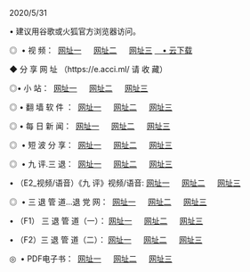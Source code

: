 <p>2020/5/31
<p>• 建议用谷歌或火狐官方浏览器访问。
<p>◎  • 视 频： 
<a href="http://hbm.shirokuriwaki.com/" target="_blank">网址一</a> 　 
<a href="http://hdp.shirokuriwaki.com/" target="_blank">网址二</a> 　 
<a href="http://hai.shirokuriwaki.com/b.html" target="_blank">网址三</a>
<a href="https://yadi.sk/d/d0sUeAOpal3njw" target="_blank">　• 云下载 </a></p>
<p>◆ 分 享 网 址 （https://e.acci.ml/ 请 收 藏） </p>

<p>◎•  小 站：  
<a href="http://hbm.shirokuriwaki.com/f.html" target="_blank">网址一</a> 　 
<a href="http://hdp.shirokuriwaki.com/h.html" target="_blank">网址二</a> 　 
<a href="http://hai.shirokuriwaki.com/k/" target="_blank">网址三</a></p><p>

<p>◎  • 翻 墙 软 件 ：  
<a href="http://hbm.shirokuriwaki.com/ff/" target="_blank">网址一</a> 　 
<a href="http://hdp.shirokuriwaki.com/s/read/a1_nd.html" target="_blank">网址二</a> 　 
<a href="http://hai.shirokuriwaki.com/ff/index.html" target="_blank">网址三</a></p>
<p>◎  • 每 日 新 闻：  
<a href="http://hbm.shirokuriwaki.com/day/" target="_blank">网址一</a> 　 
<a href="http://hdp.shirokuriwaki.com/day/" target="_blank">网址二</a> 　 
<a href="http://hai.shirokuriwaki.com/day/index.html" target="_blank">网址三</a></p>
<p>◎   • 短 波 分 享：  
<a href="http://hbm.shirokuriwaki.com/h/" target="_blank">网址一</a> 　 
<a href="http://hdp.shirokuriwaki.com/h/" target="_blank">网址二</a> 　 
<a href="http://hai.shirokuriwaki.com/h/index.html" target="_blank">网址三</a></p>
<p>◎   • 九 评.三 退：  
<a href="http://hbm.shirokuriwaki.com/t/" target="_blank">网址一</a> 　 
<a href="http://hdp.shirokuriwaki.com/v2/index.html" target="_blank">网址二</a> 　 
<a href="http://hai.shirokuriwaki.com/tt/index.html" target="_blank">网址三</a> 　</p>
<p>  • （E2_视频/语音）《九 评》视频/语音: 
<a href="http://hbm.shirokuriwaki.com/7738.html" target="_blank">网址一</a> 　 
<a href="http://hdp.shirokuriwaki.com/7614.html" target="_blank">网址二</a> 　 
<a href="http://hai.shirokuriwaki.com/7633.html" target="_blank">网址三</a></p>
<p>◎   • 三 退 管 道...退 党 网：  
<a href="http://hbm.shirokuriwaki.com/go/td1.html" target="_blank">网址一</a> 　 
<a href="http://hdp.shirokuriwaki.com/go/td2.html" target="_blank">网址二</a> 　 
<a href="http://hai.shirokuriwaki.com/go/td3.html" target="_blank">网址三</a></p>
<p>  • （F1） 三 退 管 道（一）： 
<a href="http://hbm.shirokuriwaki.com/dd/" target="_blank">网址一</a> 　 
<a href="http://hdp.shirokuriwaki.com/s/read/a1_tdx.html" target="_blank">网址二</a> 　 
<a href="http://hai.shirokuriwaki.com/dd/" target="_blank">网址三</a></p>
<p>  • （F2）三 退 管 道（二）： 
<a href="http://hdp.shirokuriwaki.com/d/" target="_blank">网址一</a> 　 
<a href="http://hbm.shirokuriwaki.com/d/index.html" target="_blank">网址二</a> 　 
<a href="http://hai.shirokuriwaki.com/d/" target="_blank">网址三</a></p>
<p>◎   • PDF电子书：  
<a href="http://hbm.shirokuriwaki.com/p/" target="_blank">网址一</a> 　 
<a href="http://hdp.shirokuriwaki.com/p/index.html" target="_blank">网址二</a> 　 
<a href="http://hai.shirokuriwaki.com/p/" target="_blank">网址三</a></p>
